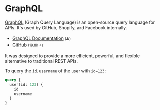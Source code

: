 # GraphQL

<div class="row row-cols-lg-2"><div>

[GraphQL](https://en.wikipedia.org/wiki/GraphQL) (Graph Query Language) is an open-source query language for APIs. It's used by GitHub, Shopify, and Facebook internally.

* [GraphQL Documentation](https://graphql.org/) <small>(⛪)</small>
* [GitHub](https://github.com/graphql/graphql-js) <small>(19.8k ⭐)</small>

It was designed to provide a more efficient, powerful, and flexible alternative to traditional REST APIs.
</div><div>

To query the `id,username` of the `user` with `id=123`:

```graphql
query {
  user(id: 123) {
    id
    username
  }
}
```
</div></div>